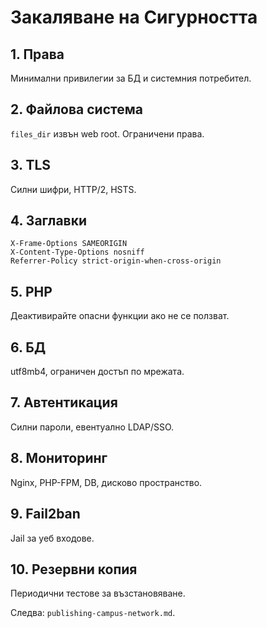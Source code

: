 # Закаляване на Сигурността

## 1. Права
Минимални привилегии за БД и системния потребител.

## 2. Файлова система
`files_dir` извън web root. Ограничени права.

## 3. TLS
Силни шифри, HTTP/2, HSTS.

## 4. Заглавки
```
X-Frame-Options SAMEORIGIN
X-Content-Type-Options nosniff
Referrer-Policy strict-origin-when-cross-origin
```

## 5. PHP
Деактивирайте опасни функции ако не се ползват.

## 6. БД
utf8mb4, ограничен достъп по мрежата.

## 7. Автентикация
Силни пароли, евентуално LDAP/SSO.

## 8. Мониторинг
Nginx, PHP-FPM, DB, дисково пространство.

## 9. Fail2ban
Jail за уеб входове.

## 10. Резервни копия
Периодични тестове за възстановяване.

Следва: `publishing-campus-network.md`.

